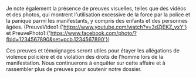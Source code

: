 Je note également la présence de preuves visuelles, telles que des vidéos et des photos, qui montrent l'utilisation excessive de la force par la police et la panique parmi les manifestants, y compris des enfants et des personnes âgées. (PreuveVideo1:{'https://www.youtube.com/watch?v=3dZjEKZ_yxY'} et PreuvePhoto1:{'https://www.facebook.com/photo/?fbid=1234567890&set=pcb.1234567890'})

Ces preuves et témoignages seront utiles pour étayer les allégations de violence policière et de violation des droits de l'homme lors de la manifestation. Nous continuerons à enquêter sur cette affaire et à rassembler plus de preuves pour soutenir notre dossier.